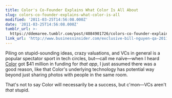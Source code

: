 ```yaml
---
title: Color's Co-Founder Explains What Color Is All About
slug: colors-co-founder-explains-what-color-is-all
modified: '2011-03-25T14:56:08.000Z'
date: '2011-03-25T14:56:08.000Z'
tumblr_url: >-
  https://ddemaree.tumblr.com/post/4084901726/colors-co-founder-explains-what-color-is-all
link_url: 'http://www.businessinsider.com/exclusive-bill-nguyen-qa-2011-3?op=1'
---
```

Piling on stupid-sounding ideas, crazy valuations, and VCs in general is a popular spectator sport in tech circles, but—call me naïve—when I heard [Color](http://color.com) got $41 million in funding for _that app_, I just assumed there was a good reason, like that Color's underlying technology has potential way beyond just sharing photos with people in the same room.

That's not to say Color will necessarily be a success, but c'mon—VCs aren't _that_ stupid.
